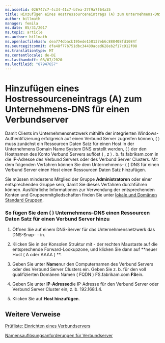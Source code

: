 ```yaml
---
ms.assetid: 026747c7-4c34-41c7-b7ea-27f9a7f64a35
title: Hinzufügen eines Hostressourceneintrags (A) zum Unternehmens-DNS für einen Verbundserver
author: billmath
manager: femila
ms.date: 05/31/2017
ms.topic: article
ms.author: billmath
ms.openlocfilehash: dea774dbacb195ede158137eb6c888408fd1084f
ms.sourcegitcommit: dfa48f77b751dbc34409aced628eb2f17c912f08
ms.translationtype: MT
ms.contentlocale: de-DE
ms.lasthandoff: 08/07/2020
ms.locfileid: "87947657"
---
```

# <a name="add-a-host-a-resource-record-to-corporate-dns-for-a-federation-server"></a>Hinzufügen eines Hostressourceneintrags (A) zum Unternehmens-DNS für einen Verbundserver



Damit Clients im Unternehmensnetzwerk mithilfe der integrierten Windows-Authentifizierung erfolgreich auf einen Verbund Server zugreifen können, \( \) muss zunächst ein Ressourcen Daten Satz für einen Host in der Unternehmens Domain Name System DNS erstellt werden, \( \) der den Hostnamen des Konto Verbund Servers auflöst \( , z \) . b. fs.fabrikam.com in die IP-Adresse des Verbund Servers oder des Verbund Server Clusters. Mit dem folgenden Verfahren können Sie dem Unternehmens- \( \) DNS für einen Verbund Server einen Host einen Ressourcen Daten Satz hinzufügen.

Sie müssen mindestens Mitglied der Gruppe **Administratoren** oder einer entsprechenden Gruppe sein, damit Sie dieses Verfahren durchführen können.  Ausführliche Informationen zur Verwendung der entsprechenden Konten und Gruppenmitgliedschaften finden Sie unter [lokale und Domänen Standard Gruppen](https://go.microsoft.com/fwlink/?LinkId=83477).

### <a name="to-add-a-host-a-resource-record-to-corporate-dns-for-a-federation-server"></a>So fügen Sie dem \( \) Unternehmens-DNS einen Ressourcen Daten Satz für einen Verbund Server hinzu

1.  Öffnen Sie auf einem DNS-Server für das Unternehmensnetzwerk das DNS-Snap- \- in.

2.  Klicken Sie in der Konsolen Struktur mit \- der rechten Maustaste auf die entsprechende Forward-Lookupzone, und klicken Sie dann auf **neuer Host \( A oder AAAA \) **.

3.  Geben Sie unter **Name**nur den Computernamen des Verbund Servers oder des Verbund Server Clusters ein. Geben Sie z. b. für den voll qualifizierten Domänen Namen \( FQDN \) FS.fabrikam.com **FS**ein.

4.  Geben Sie unter **IP-Adresse**die IP-Adresse für den Verbund Server oder Verbund Server Cluster ein, z. b. 192.168.1.4.

5.  Klicken Sie auf **Host hinzufügen**.

## <a name="additional-references"></a>Weitere Verweise
[Prüfliste: Einrichten eines Verbundservers](Checklist--Setting-Up-a-Federation-Server.md)

[Namensauflösungsanforderungen für Verbundserver](/previous-versions/windows/it-pro/windows-server-2012-R2-and-2012/dd807055(v=ws.11))

